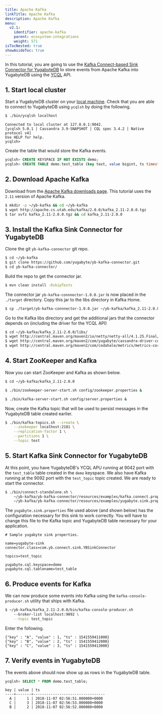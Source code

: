 ```yaml
---
title: Apache Kafka
linkTitle: Apache Kafka
description: Apache Kafka
menu:
  v2.1:
    identifier: apache-kafka
    parent: ecosystem-integrations
    weight: 571
isTocNested: true
showAsideToc: true
---
```


In this tutorial, you are going to use the [Kafka Connect-based Sink Connector for YugabyteDB](https://github.com/yugabyte/yb-kafka-connector) to store events from Apache Kafka into YugabyteDB using the [YCQL](../../../api/ycql) API.

## 1. Start local cluster

Start a YugabyteDB cluster on your [local machine](../../../quick-start/install/). Check that you are able to connect to YugabyteDB using `ycqlsh` by doing the following.

```sh
$ ./bin/ycqlsh localhost
```

```
Connected to local cluster at 127.0.0.1:9042.
[ycqlsh 5.0.1 | Cassandra 3.9-SNAPSHOT | CQL spec 3.4.2 | Native protocol v4]
Use HELP for help.
ycqlsh>
```

Create the table that would store the Kafka events.

```sql
ycqlsh> CREATE KEYSPACE IF NOT EXISTS demo;
ycqlsh> CREATE TABLE demo.test_table (key text, value bigint, ts timestamp, PRIMARY KEY (key));
```

## 2. Download Apache Kafka

Download from the [Apache Kafka downloads page](https://kafka.apache.org/downloads). This tutorial uses the `2.11` version of Apache Kafka.

```sh
$ mkdir -p ~/yb-kafka && cd ~/yb-kafka
$ wget http://apache.cs.utah.edu/kafka/2.0.0/kafka_2.11-2.0.0.tgz
$ tar xvfz kafka_2.11-2.0.0.tgz && cd kafka_2.11-2.0.0
```

## 3. Install the Kafka Sink Connector for YugabyteDB

Clone the git `yb-kafka-connector` git repo.

```sh
$ cd ~/yb-kafka
$ git clone https://github.com/yugabyte/yb-kafka-connector.git
$ cd yb-kafka-connector/
```

Build the repo to get the connector jar.

```sh
$ mvn clean install -DskipTests
```

The connector jar `yb-kafka-connnector-1.0.0.jar` is now placed in the `./target` directory. Copy this jar to the libs directory in Kafka Home.

```sh
$ cp ./target/yb-kafka-connnector-1.0.0.jar ~/yb-kafka/kafka_2.11-2.0.0/libs/
```

Go to the Kafka libs directory and get the additional jars that the connector depends on (including the driver for the YCQL API)

```sh
$ cd ~/yb-kafka/kafka_2.11-2.0.0/libs/
$ wget http://central.maven.org/maven2/io/netty/netty-all/4.1.25.Final/netty-all-4.1.25.Final.jar
$ wget http://central.maven.org/maven2/com/yugabyte/cassandra-driver-core/3.2.0-yb-18/cassandra-driver-core-3.2.0-yb-18.jar
$ wget http://central.maven.org/maven2/com/codahale/metrics/metrics-core/3.0.1/metrics-core-3.0.1.jar
```

## 4. Start ZooKeeper and Kafka

Now you can start ZooKeeper and Kafka as shown below.

```sh
$ cd ~/yb-kafka/kafka_2.11-2.0.0
```

```sh
$ ./bin/zookeeper-server-start.sh config/zookeeper.properties &
```

```sh
$ ./bin/kafka-server-start.sh config/server.properties &
```

Now, create the Kafka topic that will be used to persist messages in the YugabyteDB table created earlier.

```sh
$ ./bin/kafka-topics.sh --create \
    --zookeeper localhost:2181 \
    --replication-factor 1 \
    --partitions 1 \
    --topic test
```

## 5. Start Kafka Sink Connector for YugabyteDB

At this point, you have YugabyteDB's YCQL APU running at 9042 port with the `test_table` table created in the `demo` keyspace. We also have Kafka running at the 9092 port with the `test_topic` topic created. We are ready to start the connector.

```sh
$ ./bin/connect-standalone.sh \
    ~/yb-kafka/yb-kafka-connector/resources/examples/kafka.connect.properties \
    ~/yb-kafka/yb-kafka-connector/resources/examples/yugabyte.sink.properties
```

The `yugabyte.sink.properties` file used above (and shown below) has the configuration necessary for this sink to work correctly. You will have to change this file to the Kafka topic and YugabyteDB table necessary for your application.

```
# Sample yugabyte sink properties.

name=yugabyte-sink
connector.class=com.yb.connect.sink.YBSinkConnector

topics=test_topic

yugabyte.cql.keyspace=demo
yugabyte.cql.tablename=test_table
```

## 6. Produce events for Kafka

We can now produce some events into Kafka using the `kafka-console-producer.sh` utility that ships with Kafka.

```sh
$ ~/yb-kafka/kafka_2.11-2.0.0/bin/kafka-console-producer.sh
    --broker-list localhost:9092 \
    --topic test_topic
```

Enter the following.

```
{"key" : "A", "value" : 1, "ts" : 1541559411000}
{"key" : "B", "value" : 2, "ts" : 1541559412000}
{"key" : "C", "value" : 3, "ts" : 1541559413000}
```

## 7. Verify events in YugabyteDB

The events above should now show up as rows in the YugabyteDB table.

```sql
ycqlsh> SELECT * FROM demo.test_table;
```

```
key | value | ts
----+-------+---------------------------------
  A |     1 | 2018-11-07 02:56:51.000000+0000
  C |     3 | 2018-11-07 02:56:53.000000+0000
  B |     2 | 2018-11-07 02:56:52.000000+0000
```
